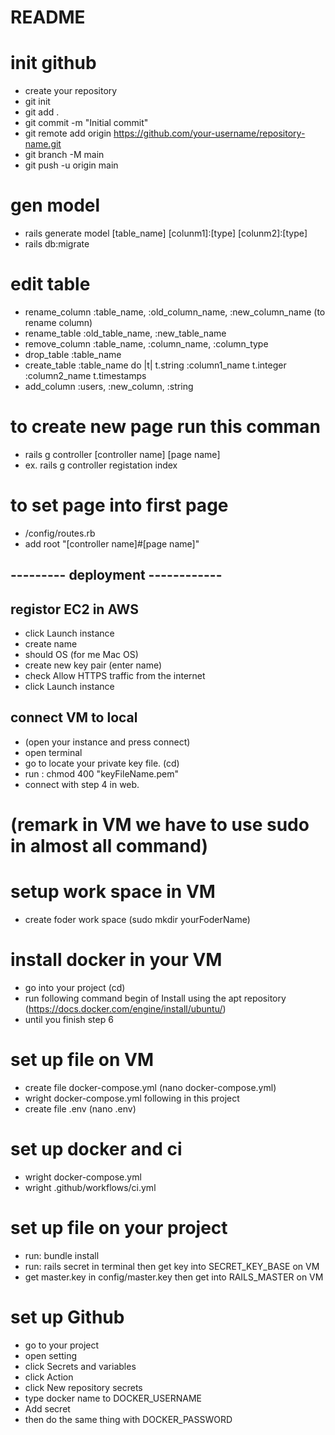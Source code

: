 # README

# init github
- create your repository 
- git init
- git add .
- git commit -m "Initial commit"
- git remote add origin https://github.com/your-username/repository-name.git
- git branch -M main
- git push -u origin main

# gen model
- rails generate model [table_name] [colunm1]:[type] [colunm2]:[type]
- rails db:migrate

# edit table
- rename_column :table_name, :old_column_name, :new_column_name (to rename column)
- rename_table :old_table_name, :new_table_name
- remove_column :table_name, :column_name, :column_type
- drop_table :table_name
- create_table :table_name do |t|
    t.string :column1_name
    t.integer :column2_name
    t.timestamps
- add_column :users, :new_column, :string

# to create new page run this comman
- rails g controller [controller name] [page name]
- ex. rails g controller registation index

# to set page into first page 
- /config/routes.rb
- add root "[controller name]#[page name]"

## --------- deployment ------------

## registor EC2 in AWS
- click Launch instance
- create name
- should OS (for me Mac OS)
- create new key pair (enter name)
- check Allow HTTPS traffic from the internet
- click Launch instance

## connect VM to local
- (open your instance and press connect)
- open terminal
- go to locate your private key file. (cd)
- run : chmod 400 "keyFileName.pem"
- connect with step 4 in web.

# (remark in VM we have to use sudo in almost all command) #

# setup work space in VM
- create foder work space (sudo mkdir yourFoderName)

# install docker in your VM
- go into your project (cd)
- run following command begin of Install using the apt repository (https://docs.docker.com/engine/install/ubuntu/)
- until you finish step 6

# set up file on VM
- create file docker-compose.yml (nano docker-compose.yml)
- wright docker-compose.yml following in this project
- create file .env (nano .env)

# set up docker and ci
- wright docker-compose.yml
- wright .github/workflows/ci.yml

# set up file on your project
- run: bundle install
- run: rails secret in terminal then get key into SECRET_KEY_BASE on VM
- get master.key in config/master.key then get into RAILS_MASTER on VM

# set up Github
- go to your project
- open setting
- click Secrets and variables
- click Action
- click New repository secrets
- type docker name to DOCKER_USERNAME
- Add secret
- then do the same thing with DOCKER_PASSWORD